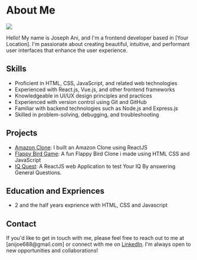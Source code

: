   <h1>About Me</h1>
  <img src="https://user-images.githubusercontent.com/105864048/224562108-6dc5a9a8-95e3-4962-94c7-d1721d8ea22d.png"  />
    <p>Hello! My name is Joseph Ani, and I'm a frontend developer based in [Your Location]. I'm passionate about creating beautiful, intuitive, and performant user interfaces that enhance the user experience.</p>
    <h2>Skills</h2>
    <ul>
      <li>Proficient in HTML, CSS, JavaScript, and related web technologies</li>
      <li>Experienced with React.js, Vue.js, and other frontend frameworks</li>
      <li>Knowledgeable in UI/UX design principles and practices</li>
      <li>Experienced with version control using Git and GitHub</li>
      <li>Familiar with backend technologies such as Node.js and Express.js</li>
      <li>Skilled in problem-solving, debugging, and troubleshooting</li>
    </ul>
    <h2>Projects</h2>
    <ul>
      <li><a href="https://github.com/yourusername/projectname">Amazon Clone</a>: I built an Amazon Clone using ReactJS</li>
      <li><a href="https://github.com/yourusername/projectname">Flappy Bird Game</a>: A fun Flappy Bird Clone i made using HTML CSS and JavaScript</li>
      <li><a href="https://github.com/yourusername/projectname">IQ Quest</a>: A ReactJS web Application to test Your IQ By answering General Questions.</li>
    </ul>
    <h2>Education and Expriences</h2>
    <ul>
      <li>2 and the half years exprience with HTML, CSS and Javascript</li>
    </ul>
    <h2>Contact</h2>
    <p>If you'd like to get in touch with me, please feel free to reach out to me at [anijoe688@gmail.com] or connect with me on <a href="https://www.linkedin.com/in/joseph-ani-85a84322a/">LinkedIn</a>. I'm always open to new opportunities and collaborations!</p>
